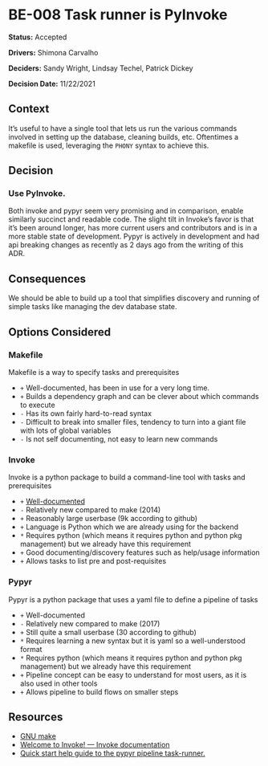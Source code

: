 # BE-008 Task runner is PyInvoke

**Status:** Accepted

**Drivers:** Shimona Carvalho

**Deciders:** Sandy Wright, Lindsay Techel, Patrick Dickey

**Decision Date:** 11/22/2021

## Context

It’s useful to have a single tool that lets us run the various commands involved in setting up the database, cleaning builds, etc. Oftentimes a makefile is used, leveraging the `PHONY` syntax to achieve this.

## Decision

### Use PyInvoke.

Both invoke and pypyr seem very promising and in comparison, enable similarly succinct and readable code. The slight tilt in Invoke’s favor is that it’s been around longer, has more current users and contributors and is in a more stable state of development. Pypyr is actively in development and had api breaking changes as recently as 2 days ago from the writing of this ADR.

## Consequences

We should be able to build up a tool that simplifies discovery and running of simple tasks like managing the dev database state.

## Options Considered

### Makefile

Makefile is a way to specify tasks and prerequisites

- `+` Well-documented, has been in use for a very long time.
- `+` Builds a dependency graph and can be clever about which commands to execute
- `-` Has its own fairly hard-to-read syntax
- `-` Difficult to break into smaller files, tendency to turn into a giant file with lots of global variables
- `-` Is not self documenting, not easy to learn new commands

### Invoke

Invoke is a python package to build a command-line tool with tasks and prerequisites

- `+` [Well-documented](https://www.gnu.org/software/make/manual/make.html)
- `-` Relatively new compared to make (2014)
- `+` Reasonably large userbase (9k according to github)
- `+` Language is Python which we are already using for the backend
- `*` Requires python (which means it requires python and python pkg management) but we already have this requirement
- `+` Good documenting/discovery features such as help/usage information
- `+` Allows tasks to list pre and post-requisites

### Pypyr

Pypyr is a python package that uses a yaml file to define a pipeline of tasks

- `+` Well-documented
- `-` Relatively new compared to make (2017)
- `+` Still quite a small userbase (30 according to github)
- `*` Requires learning a new syntax but it is yaml so a well-understood format
- `*` Requires python (which means it requires python and python pkg management) but we already have this requirement
- `+` Pipeline concept can be easy to understand for most users, as it is also used in other tools
- `+` Allows pipeline to build flows on smaller steps

## Resources

- [GNU make](https://www.gnu.org/software/make/manual/make.html)
- [Welcome to Invoke! — Invoke documentation](https://www.pyinvoke.org/)
- [Quick start help guide to the pypyr pipeline task-runner.](https://pypyr.io/docs/getting-started/)
